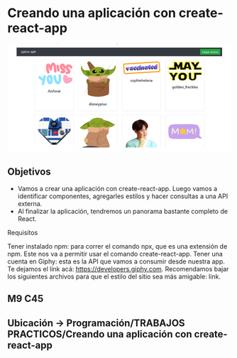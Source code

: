# Creando una aplicación con create-react-app

![Giphy](giphy-app/src/images/GiphyApp.png)

## Objetivos
- Vamos a crear una aplicación con create-react-app. Luego vamos a identificar
componentes, agregarles estilos y hacer consultas a una API externa.
- Al finalizar la aplicación, tendremos un panorama bastante completo de React.

Requisitos

Tener instalado npm: para correr el comando npx, que es una extensión de npm. Este nos
va a permitir usar el comando create-react-app.
Tener una cuenta en Giphy: esta es la API que vamos a consumir desde nuestra app. Te
dejamos el link acá: https://developers.giphy.com.
Recomendamos bajar los siguientes archivos para que el estilo del sitio sea más amigable:
link.

## M9 C45

## Ubicación -> Programación/TRABAJOS PRACTICOS/Creando una aplicación con create-react-app
